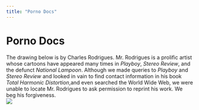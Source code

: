 ```yaml
---
title: "Porno Docs"
---
```


# Porno Docs

The drawing below is by Charles Rodrigues. Mr. Rodrigues is a prolific artist whose cartoons have appeared many times in _Playboy_, _Stereo Review_, and the defunct _National Lampoon_. Although we made queries to _Playboy_ and _Stereo Review_ and looked in vain to find contact information in his book _Total Harmonic Distortion_,and even searched the World Wide Web, we were unable to locate Mr. Rodrigues to ask permission to reprint his work. We beg his forgiveness.  
![][1]

 [1]: /files/images/pornodoc-754.gif